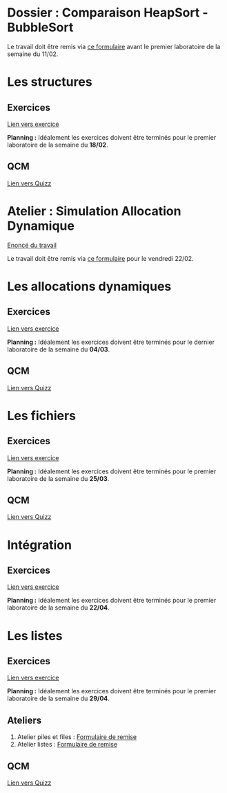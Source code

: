 # Dossier : Comparaison HeapSort - BubbleSort

Le travail doit être remis via [ce formulaire](https://goo.gl/forms/lcpQUyP2CBrXg3zg1) avant le premier laboratoire de la semaine du 11/02.

# Les structures
## Exercices
[Lien vers exercice](https://tech.io/playgrounds/40718/les-structures)

**Planning :** Idéalement les exercices doivent être terminés pour le premier laboratoire de la semaine du **18/02**.

## QCM
[Lien vers Quizz](https://goo.gl/forms/rkhhe9MD8skaLCqE2)

# Atelier : Simulation Allocation Dynamique

[Enoncé du travail](https://hepl-my.sharepoint.com/:b:/g/personal/cedric_thiernesse_hepl_be/EXUOQc-LpPtLsw5XG-CpxTgBqQY3Ldz7fqRDWAHylmVZ-g?e=oeHzr5)

Le travail doit être remis via [ce formulaire](https://goo.gl/forms/tBLWWNHiSJ2aB5qx1) pour le vendredi 22/02.


# Les allocations dynamiques
## Exercices
[Lien vers exercice](https://tech.io/playgrounds/40720/lallocation-dynamique)

**Planning :** Idéalement les exercices doivent être terminés pour le dernier laboratoire de la semaine du **04/03**.

## QCM
[Lien vers Quizz](https://goo.gl/forms/p6AvTCkIq5uORGt33)


# Les fichiers
## Exercices
[Lien vers exercice](https://tech.io/playgrounds/40721/les-fichiers)

**Planning :** Idéalement les exercices doivent être terminés pour le premier laboratoire de la semaine du **25/03**.

## QCM
[Lien vers Quizz](https://goo.gl/forms/lHT2ovjuUMwynPD13)


# Intégration
## Exercices
[Lien vers exercice](https://tech.io/playgrounds/40722/integration)

**Planning :** Idéalement les exercices doivent être terminés pour le premier laboratoire de la semaine du **22/04**.

# Les listes
## Exercices
[Lien vers exercice](https://tech.io/playgrounds/40724/les-listes)

**Planning :** Idéalement les exercices doivent être terminés pour le premier laboratoire de la semaine du **29/04**.

## Ateliers

1. Atelier piles et files : [Formulaire de remise](https://goo.gl/forms/f1k36Ba1lYrXegGK2)
1. Atelier listes : [Formulaire de remise](https://goo.gl/forms/uiIMirfKGo9A0AuC3)

## QCM
[Lien vers Quizz](https://goo.gl/forms/GnRjYTj7P7Pqqhj53)